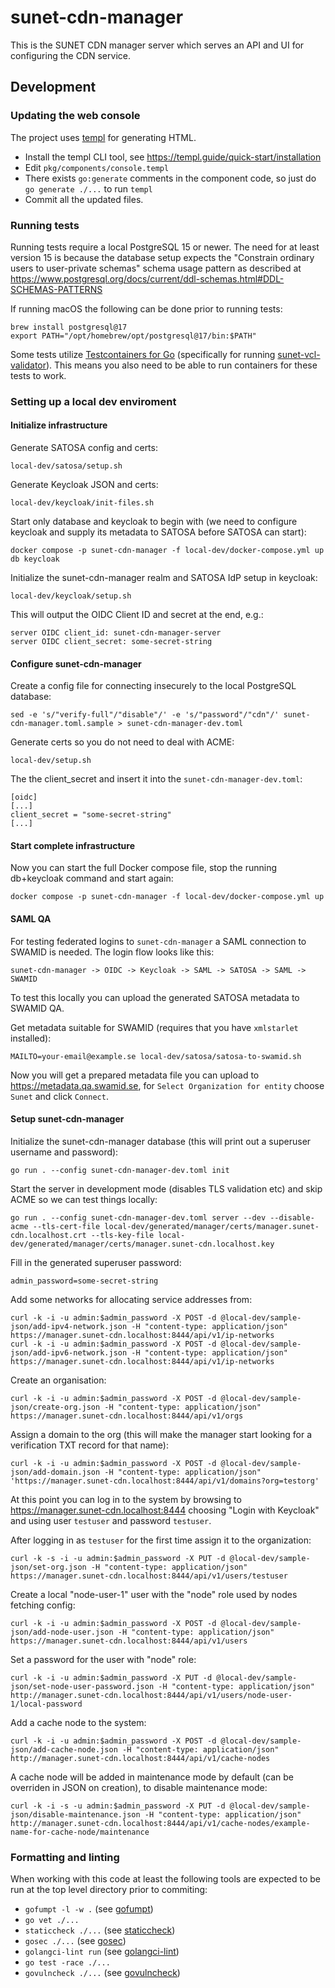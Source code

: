 # sunet-cdn-manager
This is the SUNET CDN manager server which serves an API and UI for
configuring the CDN service.

## Development
### Updating the web console
The project uses [templ](https://templ.guide) for generating HTML.
* Install the templ CLI tool, see https://templ.guide/quick-start/installation
* Edit `pkg/components/console.templ`
* There exists `go:generate` comments in the component code, so just do `go generate ./...` to run `templ`
* Commit all the updated files.

### Running tests
Running tests require a local PostgreSQL 15 or newer. The need for
at least version 15 is because the database setup expects the "Constrain
ordinary users to user-private schemas" schema usage pattern as described at
https://www.postgresql.org/docs/current/ddl-schemas.html#DDL-SCHEMAS-PATTERNS

If running macOS the following can be done prior to running tests:
```
brew install postgresql@17
export PATH="/opt/homebrew/opt/postgresql@17/bin:$PATH"
```

Some tests utilize [Testcontainers for Go](https://golang.testcontainers.org)
(specifically for running
[sunet-vcl-validator](https://github.com/SUNET/sunet-vcl-validator)). This
means you also need to be able to run containers for these tests to work.

### Setting up a local dev enviroment
#### Initialize infrastructure
Generate SATOSA config and certs:
```
local-dev/satosa/setup.sh
```

Generate Keycloak JSON and certs:
```
local-dev/keycloak/init-files.sh
```

Start only database and keycloak to begin with (we need to configure keycloak and supply its metadata to SATOSA before SATOSA can start):
```
docker compose -p sunet-cdn-manager -f local-dev/docker-compose.yml up db keycloak
```

Initialize the sunet-cdn-manager realm and SATOSA IdP setup in keycloak:
```
local-dev/keycloak/setup.sh
```

This will output the OIDC Client ID and secret at the end, e.g.:
```
server OIDC client_id: sunet-cdn-manager-server
server OIDC client_secret: some-secret-string
```

#### Configure sunet-cdn-manager
Create a config file for connecting insecurely to the local PostgreSQL database:
```
sed -e 's/"verify-full"/"disable"/' -e 's/"password"/"cdn"/' sunet-cdn-manager.toml.sample > sunet-cdn-manager-dev.toml
```

Generate certs so you do not need to deal with ACME:
```
local-dev/setup.sh
```

The the client_secret and insert it into the `sunet-cdn-manager-dev.toml`:
```
[oidc]
[...]
client_secret = "some-secret-string"
[...]
```

#### Start complete infrastructure
Now you can start the full Docker compose file, stop the running db+keycloak command and start again:
```
docker compose -p sunet-cdn-manager -f local-dev/docker-compose.yml up
```

#### SAML QA
For testing federated logins to `sunet-cdn-manager` a SAML connection to SWAMID is
needed. The login flow looks like this:
```
sunet-cdn-manager -> OIDC -> Keycloak -> SAML -> SATOSA -> SAML -> SWAMID
```

To test this locally you can upload the generated SATOSA metadata to
SWAMID QA.

Get metadata suitable for SWAMID (requires that you have `xmlstarlet` installed):
```
MAILTO=your-email@example.se local-dev/satosa/satosa-to-swamid.sh
```

Now you will get a prepared metadata file you can upload to
https://metadata.qa.swamid.se, for `Select Organization for entity` choose
`Sunet` and click `Connect`.

#### Setup sunet-cdn-manager
Initialize the sunet-cdn-manager database (this will print out a superuser username and password):
```
go run . --config sunet-cdn-manager-dev.toml init
```

Start the server in development mode (disables TLS validation etc) and skip
ACME so we can test things locally:
```
go run . --config sunet-cdn-manager-dev.toml server --dev --disable-acme --tls-cert-file local-dev/generated/manager/certs/manager.sunet-cdn.localhost.crt --tls-key-file local-dev/generated/manager/certs/manager.sunet-cdn.localhost.key
```

Fill in the generated superuser password:
```
admin_password=some-secret-string
```

Add some networks for allocating service addresses from:
```
curl -k -i -u admin:$admin_password -X POST -d @local-dev/sample-json/add-ipv4-network.json -H "content-type: application/json" https://manager.sunet-cdn.localhost:8444/api/v1/ip-networks
curl -k -i -u admin:$admin_password -X POST -d @local-dev/sample-json/add-ipv6-network.json -H "content-type: application/json" https://manager.sunet-cdn.localhost:8444/api/v1/ip-networks
```

Create an organisation:
```
curl -k -i -u admin:$admin_password -X POST -d @local-dev/sample-json/create-org.json -H "content-type: application/json" https://manager.sunet-cdn.localhost:8444/api/v1/orgs
```

Assign a domain to the org (this will make the manager start looking for a verification TXT record for that name):
```
curl -k -i -u admin:$admin_password -X POST -d @local-dev/sample-json/add-domain.json -H "content-type: application/json" 'https://manager.sunet-cdn.localhost:8444/api/v1/domains?org=testorg'
```

At this point you can log in to the system by browsing to https://manager.sunet-cdn.localhost:8444 choosing "Login with Keycloak" and using user `testuser` and password `testuser`.

After logging in as `testuser` for the first time assign it to the organization:
```
curl -k -s -i -u admin:$admin_password -X PUT -d @local-dev/sample-json/set-org.json -H "content-type: application/json" https://manager.sunet-cdn.localhost:8444/api/v1/users/testuser
```

Create a local "node-user-1" user with the "node" role used by nodes fetching config:
```
curl -k -i -u admin:$admin_password -X POST -d @local-dev/sample-json/add-node-user.json -H "content-type: application/json" https://manager.sunet-cdn.localhost:8444/api/v1/users
```

Set a password for the user with "node" role:
```
curl -k -i -u admin:$admin_password -X PUT -d @local-dev/sample-json/set-node-user-password.json -H "content-type: application/json" http://manager.sunet-cdn.localhost:8444/api/v1/users/node-user-1/local-password
```

Add a cache node to the system:
```
curl -k -i -u admin:$admin_password -X POST -d @local-dev/sample-json/add-cache-node.json -H "content-type: application/json" http://manager.sunet-cdn.localhost:8444/api/v1/cache-nodes
```

A cache node will be added in maintenance mode by default (can be overriden in JSON on creation), to disable maintenance mode:
```
curl -k -i -s -u admin:$admin_password -X PUT -d @local-dev/sample-json/disable-maintenance.json -H "content-type: application/json" http://manager.sunet-cdn.localhost:8444/api/v1/cache-nodes/example-name-for-cache-node/maintenance
```

### Formatting and linting
When working with this code at least the following tools are expected to be
run at the top level directory prior to commiting:

* `gofumpt -l -w .` (see [gofumpt](https://github.com/mvdan/gofumpt))
* `go vet ./...`
* `staticcheck ./...` (see [staticcheck](https://staticcheck.io))
* `gosec ./...` (see [gosec](https://github.com/securego/gosec))
* `golangci-lint run` (see [golangci-lint](https://golangci-lint.run))
* `go test -race ./...`
* `govulncheck ./...` (see [govulncheck](https://go.dev/doc/tutorial/govulncheck))
